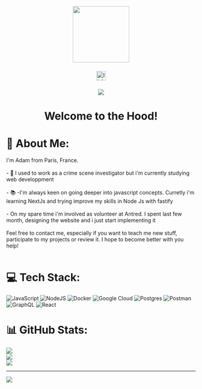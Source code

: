 <div align="center">
  <img height="150" src="https://camo.githubusercontent.com/62da68eb62b1e5f175f7d1f0191dd89a653d7908feb22d37d4a0ab07365d6791/68747470733a2f2f6d656469612e67697068792e636f6d2f6d656469612f4d3967624264396e6244724f5475314d71782f67697068792e676966"  />
</div>

###

<div align="center">
  <img src="https://img.shields.io/static/v1?message=LinkedIn&logo=linkedin&label=&color=0077B5&logoColor=white&labelColor=&style=for-the-badge" height="25" alt="linkedin logo"  />
</div>

###

<div align="center">
  <img src="https://visitor-badge.laobi.icu/badge?page_id=Adam-Doria.Adam-Doria&"  />
</div>

###

<h1 align="center">Welcome to the Hood!</h1>

###

# 💫 About Me:
I'm Adam from Paris, France.<br><br>- 🔭 I used to work as a crime scene investigator but i'm currently studying web developpment<br><br>- 📚 -I'm always keen on going deeper into javascript concepts. Curretly i'm learning NextJs and trying improve my skills in Node Js with fastify<br><br>- On my spare time i'm involved as volunteer at Antred. I spent last few month, designing the website and i just start implementing it<br><br>Feel free to contact me, especially if you want to teach me new stuff, participate to my projects or review it. I hope to become better with you help!<br><br>


# 💻 Tech Stack:
![JavaScript](https://img.shields.io/badge/javascript-%23323330.svg?style=for-the-badge&logo=javascript&logoColor=%23F7DF1E) ![NodeJS](https://img.shields.io/badge/node.js-6DA55F?style=for-the-badge&logo=node.js&logoColor=white) ![Docker](https://img.shields.io/badge/docker-%230db7ed.svg?style=for-the-badge&logo=docker&logoColor=white) ![Google Cloud](https://img.shields.io/badge/GoogleCloud-%234285F4.svg?style=for-the-badge&logo=google-cloud&logoColor=white) ![Postgres](https://img.shields.io/badge/postgres-%23316192.svg?style=for-the-badge&logo=postgresql&logoColor=white) ![Postman](https://img.shields.io/badge/Postman-FF6C37?style=for-the-badge&logo=postman&logoColor=white) ![GraphQL](https://img.shields.io/badge/-GraphQL-E10098?style=for-the-badge&logo=graphql&logoColor=white) ![React](https://img.shields.io/badge/react-%2320232a.svg?style=for-the-badge&logo=react&logoColor=%2361DAFB)
# 📊 GitHub Stats:
![](https://github-readme-stats.vercel.app/api?username=Adam-Doria&theme=dark&hide_border=false&include_all_commits=false&count_private=false)<br/>
![](https://github-readme-streak-stats.herokuapp.com/?user=Adam-Doria&theme=dark&hide_border=false)<br/>
![](https://github-readme-stats.vercel.app/api/top-langs/?username=Adam-Doria&theme=dark&hide_border=false&include_all_commits=false&count_private=false&layout=compact)

---
[![](https://visitcount.itsvg.in/api?id=Adam-Doria&icon=0&color=0)](https://visitcount.itsvg.in)


###


